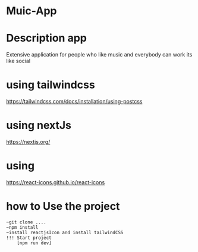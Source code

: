 # Muic-App
# Description app
Extensive application for people who like music and everybody can work its like social 

# using tailwindcss 
https://tailwindcss.com/docs/installation/using-postcss
# using nextJs 
https://nextjs.org/
# using 
https://react-icons.github.io/react-icons

# how to Use the project 
    ~git clone ....
    ~npm install
    ~install reactjsIcon and install tailwindCSS
    !!! Start project 
        [npm run dev]